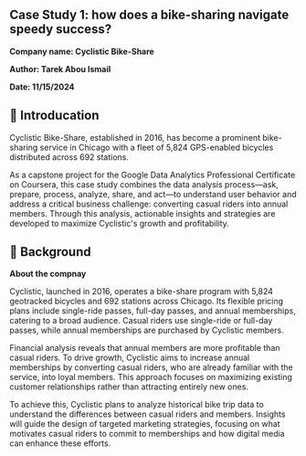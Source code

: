 ## Case Study 1: how does a bike-sharing navigate speedy success? 
**Company name: Cyclistic Bike-Share**

**Author: Tarek Abou Ismail**

**Date: 11/15/2024**

## 📝 Introducation 
Cyclistic Bike-Share, established in 2016, has become a prominent bike-sharing service in Chicago with a fleet of 5,824 GPS-enabled bicycles distributed across 692 stations. 

As a capstone project for the Google Data Analytics Professional Certificate on Coursera, this case study combines the data analysis process—ask, prepare, process, analyze, share, and act—to understand user behavior and address a critical business challenge: converting casual riders into annual members. Through this analysis, actionable insights and strategies are developed to maximize Cyclistic's growth and profitability.

## 💬 Background

**About the compnay**

Cyclistic, launched in 2016, operates a bike-share program with 5,824 geotracked bicycles and 692 stations across Chicago. Its flexible pricing plans include single-ride passes, full-day passes, and annual memberships, catering to a broad audience. Casual riders use single-ride or full-day passes, while annual memberships are purchased by Cyclistic members.

Financial analysis reveals that annual members are more profitable than casual riders. To drive growth, Cyclistic aims to increase annual memberships by converting casual riders, who are already familiar with the service, into loyal members. This approach focuses on maximizing existing customer relationships rather than attracting entirely new ones.

To achieve this, Cyclistic plans to analyze historical bike trip data to understand the differences between casual riders and members. Insights will guide the design of targeted marketing strategies, focusing on what motivates casual riders to commit to memberships and how digital media can enhance these efforts.




